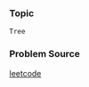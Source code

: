### Topic

    Tree

### Problem Source

[leetcode](https://leetcode.com/problems/average-of-levels-in-binary-tree/tabs/description)
